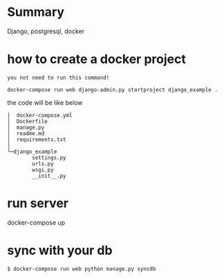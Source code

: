 # Summary

Django, postgresql, docker

# how to create a docker project
`you not need to run this command!`
```
docker-compose run web django-admin.py startproject django_example .
```

the code will be like below

```
│  docker-compose.yml
│  Dockerfile
│  manage.py
│  readme.md
│  requirements.txt
│
└─django_example
        settings.py
        urls.py
        wsgi.py
        __init__.py
```


# run server
docker-compose up

# sync with your db
```
$ docker-compose run web python manage.py syncdb
```
